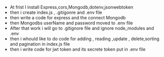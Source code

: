 - At frist I install Express,cors,Mongodb,dotenv,jsonwebtoken
- then i create index.js , .gitigonre and .env file
- then write a code for express and the connect Mongodb
- then Mongodbs userName and password moved to .env file
- After that work i will go to .gitignore file and ignore node_modules and  .env
- then i whould like to do code for adding , reading ,update , delete,sorting and pagination in index.js file
- then i write code for jwt token and its secrete token put in .env file
